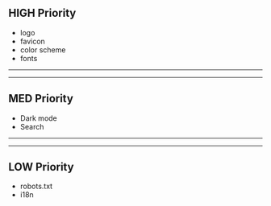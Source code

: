 ## HIGH Priority

- logo
- favicon
- color scheme
- fonts

---

---

## MED Priority

- Dark mode
- Search

---

---

## LOW Priority

- robots.txt
- i18n
